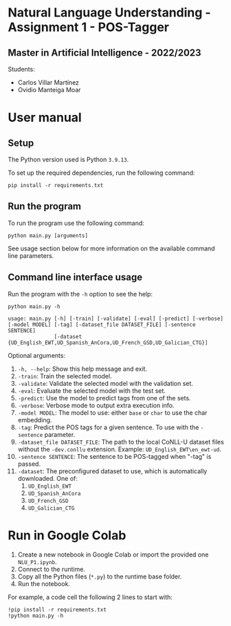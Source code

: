 
# Natural Language Understanding - Assignment 1 - POS-Tagger
## Master in Artificial Intelligence - 2022/2023

Students:
- Carlos Villar Martínez
- Ovidio Manteiga Moar


# User manual

## Setup

The Python version used is Python `3.9.13`.

To set up the required dependencies, run the following command:

`pip install -r requirements.txt`

## Run the program

To run the program use the following command:

`python main.py [arguments]`

See usage section below for more information on the available command line parameters.

## Command line interface usage 

Run the program with the `-h` option to see the help:

`python main.py -h`

```
usage: main.py [-h] [-train] [-validate] [-eval] [-predict] [-verbose] [-model MODEL] [-tag] [-dataset_file DATASET_FILE] [-sentence SENTENCE]
               [-dataset {UD_English_EWT,UD_Spanish_AnCora,UD_French_GSD,UD_Galician_CTG}]
```

Optional arguments:

1. `-h, --help`: Show this help message and exit.
1. `-train`: Train the selected model.
1. `-validate`: Validate the selected model with the validation set.
1. `-eval`: Evaluate the selected model with the test set.
1. `-predict`: Use the model to predict tags from one of the sets.
1. `-verbose`: Verbose mode to output extra execution info.
1. `-model MODEL`: The model to use: either `base` or `char` to use the char embedding.
1. `-tag`: Predict the POS tags for a given sentence. To use with the `-sentence` parameter.
1. `-dataset_file DATASET_FILE`: The path to the local CoNLL-U dataset files without the `-dev.conllu` extension. Example: `UD_English_EWT\en_ewt-ud`.
1. `-sentence SENTENCE`: The sentence to be POS-tagged when "-tag" is passed.
1. `-dataset`: The preconfigured dataset to use, which is automatically downloaded. One of:
   1. `UD_English_EWT`
   1. `UD_Spanish_AnCora`
   1. `UD_French_GSD`
   1. `UD_Galician_CTG`

# Run in Google Colab

1. Create a new notebook in Google Colab or import the provided one `NLU_P1.ipynb`.
1. Connect to the runtime.
1. Copy all the Python files (`*.py`) to the runtime base folder.
1. Run the notebook.

For example, a code cell the following 2 lines to start with:

```commandline
!pip install -r requirements.txt
!python main.py -h
```

